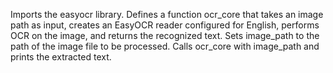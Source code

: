 Imports the easyocr library.
Defines a function ocr_core that takes an image path as input, creates an EasyOCR reader configured for English, performs OCR on the image, and returns the recognized text.
Sets image_path to the path of the image file to be processed.
Calls ocr_core with image_path and prints the extracted text.
